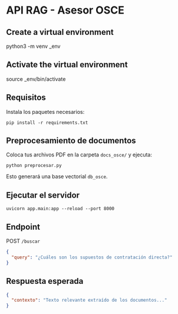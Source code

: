 # API RAG - Asesor OSCE

## Create a virtual environment
python3 -m venv _env

## Activate the virtual environment
source _env/bin/activate


## Requisitos
Instala los paquetes necesarios:
```
pip install -r requirements.txt
```

## Preprocesamiento de documentos
Coloca tus archivos PDF en la carpeta `docs_osce/` y ejecuta:
```
python preprocesar.py
```

Esto generará una base vectorial `db_osce`.

## Ejecutar el servidor
```
uvicorn app.main:app --reload --port 8000
```

## Endpoint
POST `/buscar`
```json
{
  "query": "¿Cuáles son los supuestos de contratación directa?"
}
```

## Respuesta esperada
```json
{
  "contexto": "Texto relevante extraído de los documentos..."
}
```

